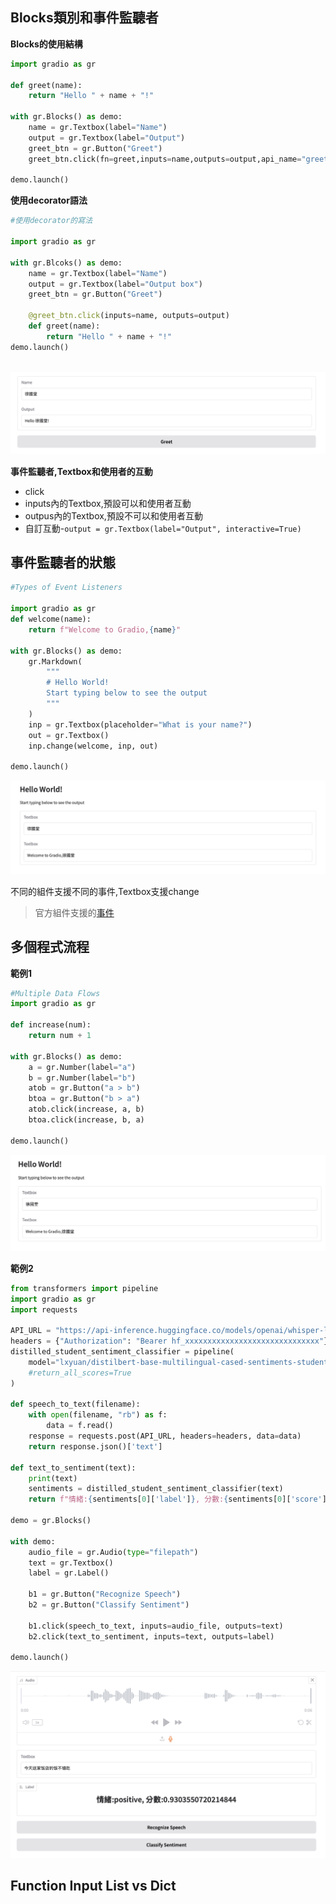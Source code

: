 ## Blocks類別和事件監聽者

**Blocks的使用結構**

```python
import gradio as gr

def greet(name):
    return "Hello " + name + "!"

with gr.Blocks() as demo:
    name = gr.Textbox(label="Name")
    output = gr.Textbox(label="Output")
    greet_btn = gr.Button("Greet")
    greet_btn.click(fn=greet,inputs=name,outputs=output,api_name="greet")

demo.launch()
```

**使用decorator語法**

```python
#使用decorator的寫法

import gradio as gr

with gr.Blcoks() as demo:
    name = gr.Textbox(label="Name")
    output = gr.Textbox(label="Output box")
    greet_btn = gr.Button("Greet")

    @greet_btn.click(inputs=name, outputs=output)
    def greet(name):
        return "Hello " + name + "!"
demo.launch()
    
```


![](./images/pic1.png)



**事件監聽者,Textbox和使用者的互動**
- click
- inputs內的Textbox,預設可以和使用者互動
- outpus內的Textbox,預設不可以和使用者互動
- 自訂互動-`output = gr.Textbox(label="Output", interactive=True)`

## 事件監聽者的狀態

```python
#Types of Event Listeners

import gradio as gr
def welcome(name):
    return f"Welcome to Gradio,{name}"

with gr.Blocks() as demo:
    gr.Markdown(
        """
        # Hello World!
        Start typing below to see the output
        """
    )
    inp = gr.Textbox(placeholder="What is your name?")
    out = gr.Textbox()
    inp.change(welcome, inp, out)

demo.launch()
```

![](./images/pic2.png)

不同的組件支援不同的事件,Textbox支援change

> 官方組件支援的[事件](https://www.gradio.app/docs/gradio/button#event-listeners)

## 多個程式流程

**範例1**

```python
#Multiple Data Flows
import gradio as gr

def increase(num):
    return num + 1

with gr.Blocks() as demo:
    a = gr.Number(label="a")
    b = gr.Number(label="b")
    atob = gr.Button("a > b")
    btoa = gr.Button("b > a")
    atob.click(increase, a, b)
    btoa.click(increase, b, a)

demo.launch()
```

![](./images/pic3.png)

**範例2**

```python
from transformers import pipeline
import gradio as gr
import requests

API_URL = "https://api-inference.huggingface.co/models/openai/whisper-large-v3-turbo"
headers = {"Authorization": "Bearer hf_xxxxxxxxxxxxxxxxxxxxxxxxxxxxxx"}
distilled_student_sentiment_classifier = pipeline(
    model="lxyuan/distilbert-base-multilingual-cased-sentiments-student", 
    #return_all_scores=True
)

def speech_to_text(filename):
    with open(filename, "rb") as f:
        data = f.read()
    response = requests.post(API_URL, headers=headers, data=data)
    return response.json()['text'] 

def text_to_sentiment(text):
    print(text)
    sentiments = distilled_student_sentiment_classifier(text)
    return f"情緒:{sentiments[0]['label']}, 分數:{sentiments[0]['score']}"

demo = gr.Blocks()

with demo:
    audio_file = gr.Audio(type="filepath")
    text = gr.Textbox()
    label = gr.Label()

    b1 = gr.Button("Recognize Speech")
    b2 = gr.Button("Classify Sentiment")

    b1.click(speech_to_text, inputs=audio_file, outputs=text)
    b2.click(text_to_sentiment, inputs=text, outputs=label)

demo.launch()
```

![](./images/pic4.png)

## Function Input List vs Dict







